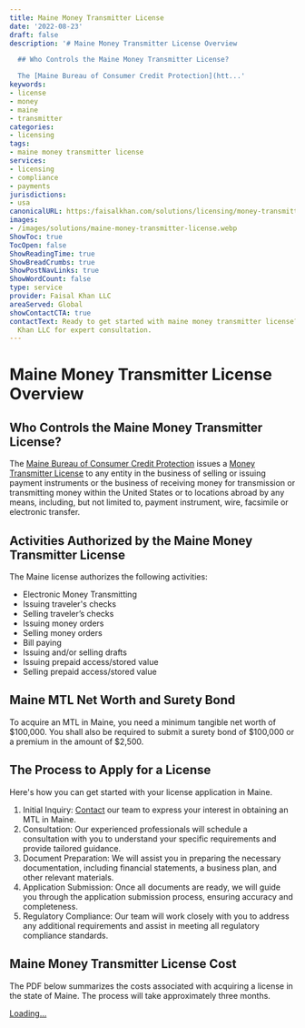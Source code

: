 ```yaml
---
title: Maine Money Transmitter License
date: '2022-08-23'
draft: false
description: '# Maine Money Transmitter License Overview

  ## Who Controls the Maine Money Transmitter License?

  The [Maine Bureau of Consumer Credit Protection](htt...'
keywords:
- license
- money
- maine
- transmitter
categories:
- licensing
tags:
- maine money transmitter license
services:
- licensing
- compliance
- payments
jurisdictions:
- usa
canonicalURL: https:/faisalkhan.com/solutions/licensing/money-transmitter-license-mtl/maine-money-transmitter-license/
images:
- /images/solutions/maine-money-transmitter-license.webp
ShowToc: true
TocOpen: false
ShowReadingTime: true
ShowBreadCrumbs: true
ShowPostNavLinks: true
ShowWordCount: false
type: service
provider: Faisal Khan LLC
areaServed: Global
showContactCTA: true
contactText: Ready to get started with maine money transmitter license? Contact Faisal
  Khan LLC for expert consultation.
---
```


# Maine Money Transmitter License Overview

## Who Controls the Maine Money Transmitter License?

The [Maine Bureau of Consumer Credit Protection](https://www.maine.gov/pfr/consumercredit/index.shtml) issues a [Money Transmitter License](https://faisalkhan.com/solutions/licensing/money-transmitter-license-mtl/) to any entity in the business of selling or issuing payment instruments or the business of receiving money for transmission or transmitting money within the United States or to locations abroad by any means, including, but not limited to, payment instrument, wire, facsimile or electronic transfer.

## Activities Authorized by the Maine Money Transmitter License

The Maine license authorizes the following activities:

  * Electronic Money Transmitting
  * Issuing traveler's checks
  * Selling traveler’s checks
  * Issuing money orders
  * Selling money orders
  * Bill paying
  * Issuing and/or selling drafts
  * Issuing prepaid access/stored value
  * Selling prepaid access/stored value

## Maine MTL Net Worth and Surety Bond

To acquire an MTL in Maine, you need a minimum tangible net worth of $100,000. You shall also be required to submit a surety bond of $100,000 or a premium in the amount of $2,500.

## The Process to Apply for a License

Here's how you can get started with your license application in Maine.

  1. Initial Inquiry: [Contact](https://faisalkhan.com/contact/) our team to express your interest in obtaining an MTL in Maine.
  2. Consultation: Our experienced professionals will schedule a consultation with you to understand your specific requirements and provide tailored guidance.
  3. Document Preparation: We will assist you in preparing the necessary documentation, including financial statements, a business plan, and other relevant materials.
  4. Application Submission: Once all documents are ready, we will guide you through the application submission process, ensuring accuracy and completeness.
  5. Regulatory Compliance: Our team will work closely with you to address any additional requirements and assist in meeting all regulatory compliance standards.

## Maine Money Transmitter License Cost

The PDF below summarizes the costs associated with acquiring a license in the state of Maine. The process will take approximately three months.

[Loading...](https://fkhan.gumroad.com/l/maine-money-transmitter-license-cost)